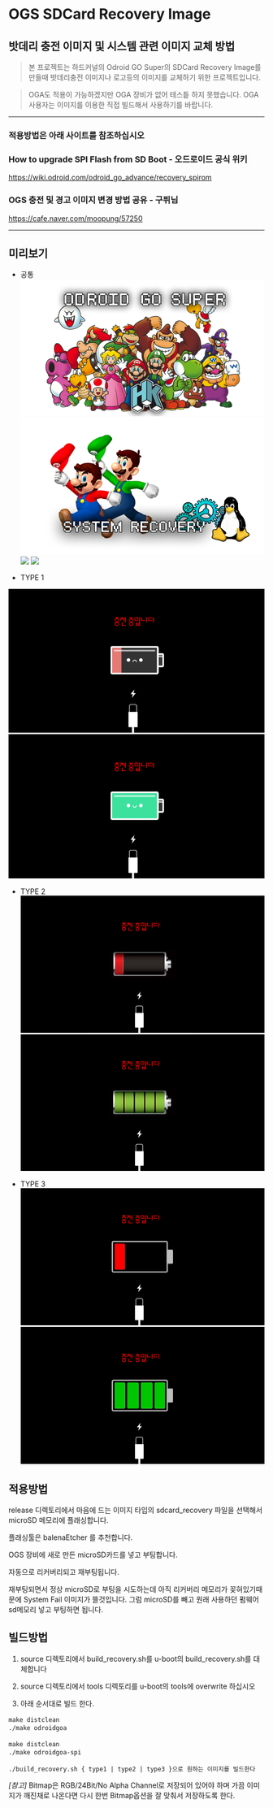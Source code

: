 # OGS SDCard Recovery Image
## 밧데리 충전 이미지 및 시스템 관련 이미지 교체 방법

> 본 프로젝트는 하드커널의 Odroid GO Super의 SDCard Recovery Image를 만들때 밧데리충전 이미지나 로고등의 이미지를 교체하기 위한 프로젝트입니다.

> OGA도 적용이 가능하겠지만 OGA 장비가 없어 테스틑 하지 못했습니다. OGA 사용자는 이미지를 이용한 직접 빌드해서 사용하기를 바랍니다.

---

### 적용방법은 아래 사이트를 참조하십시오

### How to upgrade SPI Flash from SD Boot - 오드로이드 공식 위키
https://wiki.odroid.com/odroid_go_advance/recovery_spirom

### OGS 충전 및 경고 이미지 변경 방법 공유 - 구퓌님
https://cafe.naver.com/moopung/57250

---

## 미리보기

* 공통
![](works/output/png/type1/logo_hardkernel_b.png)
![](works/output/png/type1/recovery_b.png)
![](works/output/png/type1/no_sdcard.png)
![](works/output/png/type1/system_error.png)


* TYPE 1

![](works/output/png/type1/battery_0_b.png)
![](works/output/png/type1/battery_4_b.png)


* TYPE 2
![](works/output/png/type2/battery_0_b.png)
![](works/output/png/type2/battery_4_b.png)


* TYPE 3
![](works/output/png/type3/battery_0_b.png)
![](works/output/png/type3/battery_4_b.png)

## 적용방법 

release 디렉토리에서 마음에 드는 이미지 타입의 sdcard_recovery 파일을 선택해서 microSD 메모리에 플래싱합니다. 

플래싱툴은 balenaEtcher 를 추천합니다.

OGS 장비에 새로 만든 microSD카드를 넣고 부팅합니다.

자동으로 리커버리되고 재부팅됩니다.

재부팅되면서 정상 microSD로 부팅을 시도하는데 아직 리커버리 메모리가 꽂혀있기때문에 System Fail 이미지가 뜰것입니다. 그럼 microSD를 빼고 원래 사용하던 펌웨어 sd메모리 넣고 부팅하면 됩니다.

## 빌드방법

1. source 디렉토리에서 build_recovery.sh를 u-boot의 build_recovery.sh를 대체합니다

2. source 디렉토리에서 tools 디렉토리를 u-boot의 tools에 overwrite 하십시오

3. 아래 순서대로 빌드 한다.

```
make distclean
./make odroidgoa

make distclean
./make odroidgoa-spi

./build_recovery.sh { type1 | type2 | type3 }으로 원하는 이미지를 빌드한다
```

*[참고]* Bitmap은 RGB/24Bit/No Alpha Channel로 저장되어 있어야 하며 가끔 이미지가 깨진채로 나온다면 다시 한번 Bitmap옵션을 잘 맞춰서 저장하도록 한다.



